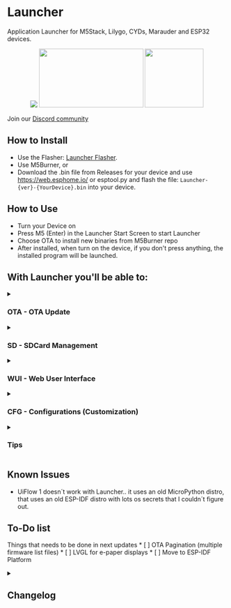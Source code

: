 # Launcher
Application Launcher for M5Stack, Lilygo, CYDs, Marauder and ESP32 devices.


<p align="center" width="100%">
    <img src="https://github.com/bmorcelli/Launcher/blob/main/M5Launcher.png?raw=true"> <img src="https://github.com/bmorcelli/Launcher/blob/main/New Launcher.jpg?raw=true" width="240" height="135"> <img src="https://github.com/bmorcelli/Launcher/blob/main/Launcher_anim.webp?raw=true" width="auto" height="135">
</p>

Join our [Discord community](https://discord.gg/eacBuVV3Ap)

## How to Install
* Use the Flasher: [Launcher Flasher](https://bmorcelli.github.io/Launcher/).
* Use M5Burner, or
* Download the .bin file from Releases for your device and use https://web.esphome.io/ or esptool.py and flash the file: `Launcher-{ver}-{YourDevice}.bin` into your device.

## How to Use
* Turn your Device on
* Press M5 (Enter) in the Launcher Start Screen to start Launcher
* Choose OTA to install new binaries from M5Burner repo
* After installed, when turn on the device, if you don't press anything, the installed program will be launched.

## With Launcher you'll be able to:
<details>
  <summary><h3>OTA - OTA Update</h3></summary>

- Install binaries from M5Burner repository (yes, online, without the need of a USB Cable)
- Install binaries from a WebUI, that you can start from CFG option, installing binaries you have on your computer or smartphone
- Install binaries from your SD Card
</details>
<details>
  <summary><h3>SD - SDCard Management</h3></summary>
- Create new Folders,
- Delete files and folders,
- Rename files,
- Copy and paste files,
- Install binaries

</details>
<details>
  <summary><h3>WUI - Web User Interface</h3></summary>
- Manage files on the SD Card
- Install Binaries wirelessly using OTA Update option
- Deploy instalation through the file list

</details>
<details>
  <summary><h3>CFG - Configurations (Customization)</h3></summary>
- Charge Mode
- Change brightness
- Change Dim Time
- Change UI Color
- Avoid/Ask Spiffs (Change to not ask to install Spiffs file system, only Orca One uses this feature)
- Change rotation
- All files/Only Bins (see all files or only .bins - default)
- Change Partition Scheme (allows installing big apps or UiFlow2, for example)
- List of Partitions
- Clear FAT partition
- Save SPIFFS (Save a copy of the SPIFFS partition to restore when needed)
- Save FAT vfs (Save a copy of the FAT partition to restore when needed)
- Restore SPIFFS
- Restore FAT vfs
</details>

<details>
  <summary><h3>Tips</h3></summary>
* Having an SD card is good for better experience, but not really needed. [SDCard Hat for M5StickCs](https://www.thingiverse.com/thing:6459069)
* You can learn more about how it works o [Launcher Wiki](https://github.com/bmorcelli/Launcher/wiki/Explaining-the-project).
* Where/How do I find Binaries to launch -> [Obtaining binaries to launch](https://github.com/bmorcelli/Launcher/wiki/Obtaining-binaries-to-launch)
* Now you can download binaries from [HERE!](https://bmorcelli.github.io/Launcher/m5lurner.html)
</details>

## Known Issues
* UiFlow 1 doesn´t work with Launcher.. it uses an old MicroPython distro, that uses an old ESP-IDF distro with lots os secrets that I couldn´t figure out.

## To-Do list
Things that needs to be done in next updates
     * [ ] OTA Pagination (multiple firmware list files)
     * [ ] LVGL for e-paper displays
     * [ ] Move to ESP-IDF Platform

<details>
  <summary><h2>Changelog</h2></summary>

* 2.5.1:
     * [x] Fixed Cardputer ADV Keyboard compatibility
     * [x] Fixed issue where OTA firmware list wasn't being fully downloaded.

* 2.5.0:
     * [x] Moving to pioarduino 3.3 based framework (ESP-IDF 5.5)
          * [x] Enable USB Mass Storage to SD_MMC devices (T-Display-S3 and touch and T-Dongle S3 tft)
          * [x] Partition changes
          * [x] Firmware updates
          * [x] OTA lists and install
     * [x] Added keyboard support to T-Deck Pro https://github.com/bmorcelli/Launcher/issues/180
     * [x] Fixed compatibility with UIFlow 2.3.x https://github.com/bmorcelli/Launcher/issues/192
     * [x] Added CSS, JS, Html online minifier
     * [x] Moved to ESP32Async/ESPAsyncWebServer official repo
     * [x] Port to [Cardputer ADV](https://shop.m5stack.com/products/m5stack-cardputer-adv-version-esp32-s3?ref=Pirata) thanks to [@n0xa](https://github.com/n0xa)
     * [x] Port to [Lilygo Lora Pager](https://lilygo.cc/products/t-lora-pager) by @emericklaw
     * [x] Port to [CYD-4827S043R](https://github.com/bmorcelli/Launcher/issues/186) -> WIP
     * [x] Fixed first line [filelist](https://github.com/bmorcelli/Launcher/issues/166)

* 2.4.10:
     * [x] Fixed T-Embed screen
     * [x] Fixed StickC (and plus) keyboard navigation
     * [x] Phantom touchscreen mapping

* 2.4.9:
     * [x] Fixed T-Display-S3 PRO
     * [x] Enabled OTA for Marauder Mini

* 2.4.8:
     * [x] Enabled OTA function to: CYD 2432S028R, 2-USB, S024R, W328C/R, Marauder boards, Awok boards, Phantom, Lilygo T-Embed CC1101 and T-Deck (regular and plus)
     * [x] Port to [AWOK Mini v2](https://awokdynamics.com/products/dual-mini-v2) and [AWOK Touch v2](https://awokdynamics.com/products/dual-touch-v2)
     * [x] Port to [RabbitLabs Phantom](https://rabbit-labs.com/product/the-phantom-by-rabbit-labs/?v=dc634e207282)
     * [x] Ports to [8048S043C, 8048W550C](https://github.com/bmorcelli/Launcher/issues/108)
     * [x] Port to Lilygo T-Deck Pro (e-paper display)
     * [x] Enhancements on Touchscreen devices for responsive file lists and menu options
     * [x] New Main menu with all items, with items touchable.
     * [x] fixed ports to [Marauder v4, v6, v7, mini.](https://github.com/bmorcelli/Launcher/issues/146)
     * [x] fix for [2432s032C misaligned touchscreen ](https://github.com/bmorcelli/Launcher/issues/149)

* 2.4.7:
     * [x] WebUi: Multi file upload through drag/drop or file/folder selector, now it supports folder upload, and sorting.
     * [x] StickC blackscreen fix
     * [x] [T-Dongle-S3 (tft)](https://lilygo.cc/products/t-dongle-s3?srsltid=AfmBOopwCcPQTTC4wTNi3rNZHn8W6g8Yo_ShcrfDiAfECS6tGq59vWo7) port
     * [x] [T-Display-S3](https://lilygo.cc/products/t-display-s3?variant=42284559827125) port
* 2.4.6:
     * [x] UiFlow2 v2.2.3 and restored StickCPlus2 compatibility
     * [x] split webui files
     * [x] USB Interface to manage SD files on ESP32S3 devices (ESP32 can't do it)
     * [x] Compressed WebUI with gzip
     * [x] Port to CYD-3248S035C and CYD-3248S035R https://github.com/bmorcelli/Launcher/issues/125
     * [x] Interfaces skipping options (multiple clicks) https://github.com/bmorcelli/Launcher/issues/127 https://github.com/bmorcelli/Launcher/issues/126 [comment](https://github.com/bmorcelli/Launcher/issues/125#issuecomment-2705628306)
     * [x] Fixed StickCPlus keyboard colors
     * [x] Fixed Back to list on OTA (will be enhanced when having multiple lists)
     * [x] (rollback) Use http download/update for OTA to reduce flash memory.
* 2.4.5:
     * [x] Port to CYD-2432S024R https://github.com/bmorcelli/Launcher/issues/99 , CYD-2432W328R, CYD-2432S022C https://github.com/bmorcelli/Launcher/issues/112 , CYD-2432S032C, CYD-2432S032R
     * [x] Fixed Marauder V4-OG device
     * [x] Removed Battery indication when it is not available (or 0%)
     * [x] Fixed Headless 16Mb environment  https://github.com/bmorcelli/Launcher/issues/121 https://github.com/bmorcelli/Launcher/issues/120
     * [x] Now using ArduinoGFX as main graphics lib, with support to TFT_eSPI and LovyanGFX
* 2.4.4:
     * [x] Disabled OTA menu for non M5 Stack Devices (save flash memory for CYD and Marauder, mostly), creating a new partition scheme for these devices
     * [x] Fixed T-Embed CC1101 battery value

* 2.4.3:
     * [x] Fixed buttons on Core devices
     * [x] Fixed random restartings when dimming screen
     * [x] Ported to Lilygo E-Paper S3 Pro (Only Pro for now)
     * [x] Fixed T-Embed return from deepSleep

* 2.4.2:
     * [x] UiFlow2 v2.2.0 compatibility https://github.com/bmorcelli/Launcher/issues/92 for Cardputer, Removed from StickCPlus2 due to lack of storage
     * [x] Fix for https://github.com/bmorcelli/Launcher/issues/93 https://github.com/bmorcelli/Launcher/issues/97 https://github.com/bmorcelli/Launcher/issues/95
     * [x] Possibility to connect to Hidden Networks https://github.com/bmorcelli/Launcher/issues/89 by typing the SSID and Pwd
     * [x] Changed porting system, reading inputs on a background task (same as Bruce)
     * [x] Enhanced Keyboard
     * [x] Added Portrait rotation for bigger screens (bigger than 200x200px, such as CYD, Core devices)

* 2.4.1:
     * [x] T-Deck SD Card fix (Disable LoRa Chip, CS pin to High state, to avoid conflicts) https://github.com/bmorcelli/Launcher/issues/86
     * [x] Lilygo T-Display-S3-Pro port https://github.com/bmorcelli/Launcher/issues/73

* 2.4.0:
     * [x] CYD-2432W328C port https://github.com/bmorcelli/Launcher/issues/80
     * [x] Rolling texts for large SSIDs and large filenames
     * [x] Added ways to return from menu after wrong WIFI passwords and other menus (Exit from keyboard itself won't be available) https://github.com/bmorcelli/Launcher/issues/82 https://github.com/bmorcelli/Launcher/issues/81
     * [x] Fixed Orientation issues (not saving in the SD Card) https://github.com/bmorcelli/Launcher/issues/84
     * [x] Dim Screen now turns the screen off
     * [x] Renamed project to "Launcher" and add my nickname in the boot animation
     * [x] Changed interfacing code, preparing for new ports https://github.com/bmorcelli/Launcher/issues/83
* 2.3.2:
     * [x] T-Embed CC1101 power chip management fix
* 2.3.1:
     * [x] Fox for https://github.com/bmorcelli/Launcher/issues/77
     * [x] Fixed screen direction for T-Deck devices
     * [x] Fixed Json handling and config.conf random fails
* 2.3.0:
     * [x] Ported to Lilygo T-Embed CC1101
     * [x] Ported to Lilygo T-Embed
     * [x] Ported to Lilygo T-Deck
     * [x] Headless version for ESP32 and ESP32-S3
     * [x] StickCs Power Btn and Prev butn now act to go upwards on Menus... long press to exit menu
* 2.2.5:
     * [x] Changed framework to remove all Watchdog Timers https://github.com/bmorcelli/Launcher/issues/61 https://github.com/bmorcelli/Launcher/issues/63 and solve some SD related issues
     * [x] Set Grove pins to LOW state on StickCs and Cardputer to avoid 433Mhz jamming while RF433T is connected
* 2.2.4:
     * [x] Finally ported to CoreS3 and CoreS3-SE
     * [x] Added reset to watchdog on WebUI and check for free memory when loading files to WebUI, to avoid crashes.
* 2.2.3:
     * [x] StickC, Plus and Plus2: removed power btn from skip logic at start.
     * [x] Changed EEPROM Addresses to avoid problems with the new Bruce and other firmwares..
* 2.2.2:
     * [x] Port for [CYD-2432S028R](https://www.amazon.com/dp/B0BVFXR313) and [CYD-2-Usb](https://www.amazon.com/dp/B0CLR7MQ91)
     * [x] Added check after finish the download that will delete failed downloaded files
* 2.2.1:
     * [x] Port for [Lilygo T-Display S3 Touch](https://www.lilygo.cc/products/t-display-s3?variant=42351558590645)
     * [x] Fixed JSON read/write
* 2.2.0:
     * [x] M5Launcher 2.2+ now can be updated OverTheAir or Using SD Card
     * [x] Ui Color settings (can be customized on /config.conf file)
     * [x] Reduced flickering on SD files navigation
     * [x] Fixed problem when firmware names have "/" that prevent downloading
     * [x] Appended firmware Version into download Name.
     * [x] Added Dim time to lower brightness and CPU freq while idle
     * [x] Added "Chage Mode" on settings, reducing CPU fre to 80Mhz and brightness to 5%, https://github.com/bmorcelli/Launcher/issues/40
     * [x] Fixed Download progressbar https://github.com/bmorcelli/Launcher/issues/41
     * [x] Change default folder for download (manually on /config.conf) https://github.com/bmorcelli/Launcher/issues/15
     * [x] Save more SSIDs and pwd, connect automatically if is a known network (config.conf) https://github.com/bmorcelli/Launcher/issues/30
     * [x] Slightlty increased Wifi Download/OTA Speed, using a customized framework.
* 2.1.2:
     * [x] Fixed OTA error message
     * [x] Increased Options Menu width and reduced menu flickering
* 2.1.1:
     * [x] Fixed UIFlow Compatibility
     * [x] Fixed SD card issues
     * [x] Small Fixes https://github.com/bmorcelli/Launcher/issues/37
* 2.1.0:
     * [x] Core Fire (all 16Mb Core devices) and Core2 compatibility
     * [x] Turn SPIFFs update optional (turne off by default) (config.conf)
     * [x] De-Sprite-fied the screens for Core devices (No PSRam, unable to handle huge Sprites) https://github.com/bmorcelli/Launcher/issues/34
     * [x] Make keyboard work with touchscreen capture in Core devices
     * [x] Dedicated btn for WebUI on main screen https://github.com/bmorcelli/Launcher/issues/22
     * [x] Multiple files upload on WebUI https://github.com/bmorcelli/Launcher/issues/28
     * [x] Update FAT vfs partition to make compatible with UIFlow2 https://github.com/bmorcelli/Launcher/issues/29
     * [x] Partition changer, to allow running DOOM and UIFlow on Cardputer and StickC
     * [x] Fixed (increased number of files) https://github.com/bmorcelli/Launcher/issues/33
     * [x] Backup and Restore FAT and SPIFFS Filesystems. If you use UIFlow, you can save all sketches into your device and make a backup to restore after reinstall UIFlow or MicroHydra or CircuitPython
* 2.0.1:
     * Fixed UIFlow Instalation https://github.com/bmorcelli/Launcher/issues/20
     * Fixed Folder creation on WebUI https://github.com/bmorcelli/Launcher/issues/18
     * Fexed problem that preven webUI to open in some cases https://github.com/bmorcelli/Launcher/issues/16
     * Now M5Launcher formats FAT vfs partition, so make sure you have saved your data into SDCard when using MicroPython, UIFlow or MicroHydra https://github.com/bmorcelli/Launcher/issues/19
* 2.0.0:
     * SD: added Folder creation, delete an rename files and folders, copy and paste files
     * OTA (Over-The-Air update): Added feature to list the programs available in M5Burner and install it fro the internet.
     * WebUI: Added a WebUI where you can manage your SD Card and install new binaries wirelessly
     * Some other minnor features
     *
* 1.3.0:
     * Added support to Micropython based binaries (MicroHydra), with 1Mb FAT partition to Cardputer and StickCPlus2 and 64kb to StickC and Plus1.1
* 1.2.1:
     * Launcher now lower the LCD power and fill the screen black before restart, to prevent lcd burn when using apps that don't use the Screen
     * Fixed display things and positions for the M5StickC
* 1.2.0:
     * Excluded ota_data.bin file as it is not needed
     * Excluded StartApp application
     * Excluded OTA_1 partitions form .csv files because i found out it is not needed
     * Realocated free spaces into "SPIFFS" partition, giving room to improvements, and support to applications that use it (OrcaOne)
     * Added Bootscreen with battery monitor
     * Added Restart option and battery monitor to launcher
     * Added auto orientation to M5StickCs
     * Laucher does not create .bak files anymore!!
     * .bin file handling to avoid some errors: File is too big, file is not valid, etc etc..

* 1.1.3:
     * Fixed menu files that ware occasionally hiding files and folders.
* 1.1.2:
     * Adjusted Magic numbers to work with some apps (Volos Watch).
* 1.1.1:
     * Changed OTA_0 Partition size from 3Mb to 6Mb on Cardputer and M5StickCPlus2
     * ~~Added verification to identify MicroPython binaries and don't corrupt them with the cropping process (these apps still don't work, need more work...)~~
* 1.1.0:
     * Fixed issues that prevented M5Launcher to launch apps on Cardputer
* 1.0.1:
     * Fixed blackscreen and keyboard capture on Cardputer.
</details>

